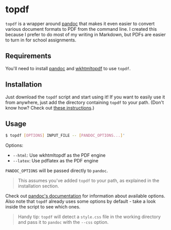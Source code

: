 # topdf

`topdf` is a wrapper around [pandoc](https://pandoc.org/) that makes it even easier to convert various document formats to PDF from the command line. I created this because I prefer to do most of my writing in Markdown, but PDFs are easier to turn in for school assignments.

## Requirements

You'll need to install [pandoc](https://pandoc.org/installing.html) and [wkhtmltopdf](https://wkhtmltopdf.org/) to use `topdf`.

## Installation

Just download the `topdf` script and start using it! If you want to easily use it from anywhere, just add the directory containing `topdf` to your path. (Don't know how? Check out [these instructions](https://gist.github.com/nex3/c395b2f8fd4b02068be37c961301caa7).)

## Usage

```bash
$ topdf [OPTIONS] INPUT_FILE -- [PANDOC_OPTIONS...]'
```

Options:

- `--html`: Use wkhtmltopdf as the PDF engine
- `--latex`: Use pdflatex as the PDF engine

`PANDOC_OPTIONS` will be passed directly to `pandoc`.

> This assumes you've added `topdf` to your path, as explained in the installation section.

Check out [pandoc's documentation](https://pandoc.org/MANUAL.html) for information about available options. Also note that `topdf` already uses some options by default - take a look inside the script to see which ones.

> Handy tip: `topdf` will detect a `style.css` file in the working directory and pass it to `pandoc` with the `--css` option.

